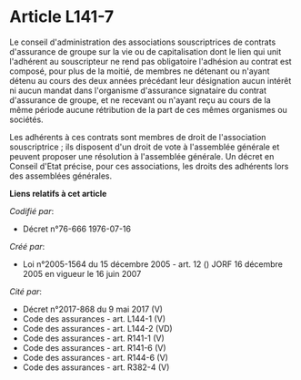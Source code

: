 # Article L141-7

Le conseil d'administration des associations souscriptrices de contrats d'assurance de groupe sur la vie ou de capitalisation
dont le lien qui unit l'adhérent au souscripteur ne rend pas obligatoire l'adhésion au contrat est composé, pour plus de la
moitié, de membres ne détenant ou n'ayant détenu au cours des deux années précédant leur désignation aucun intérêt ni aucun
mandat dans l'organisme d'assurance signataire du contrat d'assurance de groupe, et ne recevant ou n'ayant reçu au cours de
la même période aucune rétribution de la part de ces mêmes organismes ou sociétés.

Les adhérents à ces contrats sont membres de droit de l'association souscriptrice ; ils disposent d'un droit de vote à
l'assemblée générale et peuvent proposer une résolution à l'assemblée générale. Un décret en Conseil d'Etat précise, pour ces
associations, les droits des adhérents lors des assemblées générales.

**Liens relatifs à cet article**

_Codifié par_:

  - Décret n°76-666 1976-07-16

_Créé par_:

  - Loi n°2005-1564 du 15 décembre 2005 - art. 12 () JORF 16 décembre 2005 en vigueur le 16 juin 2007

_Cité par_:

  - Décret n°2017-868 du 9 mai 2017 (V)
  - Code des assurances - art. L144-1 (V)
  - Code des assurances - art. L144-2 (VD)
  - Code des assurances - art. R141-1 (V)
  - Code des assurances - art. R141-6 (V)
  - Code des assurances - art. R144-6 (V)
  - Code des assurances - art. R382-4 (V)
